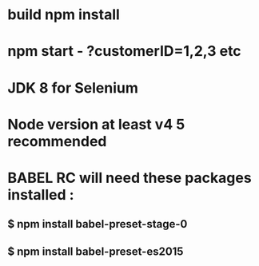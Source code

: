 # build npm install

# npm start - ?customerID=1,2,3 etc

# JDK 8 for Selenium

# Node version at least v4 5 recommended

# BABEL RC will need these packages installed :

## $ npm install babel-preset-stage-0

## $ npm install babel-preset-es2015
